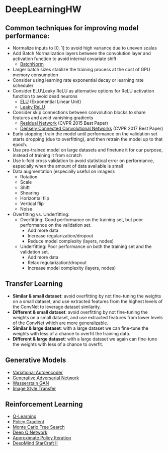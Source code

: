 # DeepLearningHW

## Common techniques for improving model performance:
* Normalize inputs to [0, 1] to avoid high variance due to uneven scales
* Add Batch Normalization layers between the convolution layer and activation function to avoid internal covariate shift
   * [BatchNorm](https://www.tensorflow.org/api_docs/python/tf/nn/batch_normalization)
* Larger batch sizes stablize the training process at the cost of GPU memory consumption
* Consider using learning rate exponential decay or learning rate scheduler
* Consider ELU\Leaky ReLU as alternative options for ReLU activation function to avoid dead neurons
   * [ELU](https://www.tensorflow.org/api_docs/python/tf/nn/elu) (Exponential Linear Unit)
   * [Leaky ReLU](https://www.tensorflow.org/api_docs/python/tf/nn/leaky_relu)
* Consider skip connections between convolution blocks to share features and avoid vanishing gradients
   * [Residual Network](https://arxiv.org/abs/1512.03385) (CVPR 2015 Best Paper)
   * [Densely Connected Convolutional Networks](http://openaccess.thecvf.com/content_cvpr_2017/papers/Huang_Densely_Connected_Convolutional_CVPR_2017_paper.pdf) (CVPR 2017 Best Paper)
* Early stopping: train the model until performance on the validation set starts dropping (due to overfitting), and then retrain the model up to that epoch. 
* Use pre-trained model on large datasets and finetune it for our purpose, instead of training it from scratch
* Use k-fold cross validation to avoid statistical error on performance, especially when the amount of data available is small
* Data augmentation (especially useful on images):
    * Rotation
    * Scale
    * Shift
    * Shearing
    * Horizontal flip
    * Vertical flip
    * Noise
* Overfitting vs. Underfitting:
    * Overfitting: Good performance on the training set, but poor performance on the validation set. 
        * Add more data
        * Increase regularization/dropout
        * Reduce model complexity (layers, nodes)
    * Underfitting: Poor performance on both the training set and the validation set. 
        * Add more data
        * Relax regularization/dropout
        * Increase model complexity (layers, nodes)

## Transfer Learning
* **Similar & small dataset**: avoid overfitting by not fine-tuning the weights on a small dataset, and use extracted features from the highest levels of the ConvNet to leverage dataset similarity.
* **Different & small dataset**: avoid overfitting by not fine-tuning the weights on a small dataset, and use extracted features from lower levels of the ConvNet which are more generalizable.
* **Similar & large dataset**: with a large dataset we can fine-tune the weights with less of a chance to overfit the training data.
* **Different & large dataset**: with a large dataset we again can fine-tune the weights with less of a chance to overfit.

## Generative Models
* [Variational Autoencoder](http://kvfrans.com/variational-autoencoders-explained/)
* [Generative Adversarial Network](https://deeplearning4j.org/generative-adversarial-network)
* [Wasserstain GAN](https://arxiv.org/abs/1701.07875)
* [Image Style Transfer](https://www.cv-foundation.org/openaccess/content_cvpr_2016/papers/Gatys_Image_Style_Transfer_CVPR_2016_paper.pdf)

## Reinforcement Learning
* [Q-Learning](https://link.springer.com/article/10.1007/BF00992698)
* [Policy Gradient](https://homes.cs.washington.edu/~todorov/courses/amath579/reading/PolicyGradient.pdf)
* [Monte Carlo Tree Search](http://mcts.ai/pubs/mcts-survey-master.pdf)
* [Deep Q Network](https://www.cs.toronto.edu/~vmnih/docs/dqn.pdf)
* [Approximate Policy Iteration](https://link.springer.com/article/10.1007/s11768-011-1005-3)
* [DeepMind StarCraft II](https://arxiv.org/abs/1708.04782)
